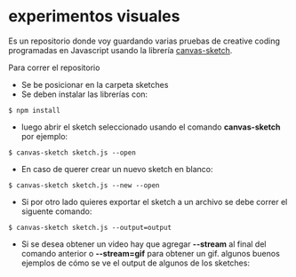 # experimentos visuales

Es un repositorio donde voy guardando varias pruebas de creative coding programadas en Javascript usando la librería [canvas-sketch](https://github.com/mattdesl/canvas-sketch).

Para correr el repositorio 
- Se be posicionar en la carpeta sketches
- Se deben instalar las librerías con:
```
$ npm install 
```
- luego abrir el sketch seleccionado usando el comando **canvas-sketch** por ejemplo:
```
$ canvas-sketch sketch.js --open
```	
- En caso de querer crear un nuevo sketch en blanco:
```
$ canvas-sketch sketch.js --new --open
```
- Si por otro lado quieres exportar el sketch a un archivo se debe correr el siguente comando:
```
$ canvas-sketch sketch.js --output=output
```
- Si se desea obtener un video hay que agregar __--stream__ al final del comando anterior o __--stream=gif__ para obtener un gif. 
algunos buenos ejemplos de cómo se ve el output de algunos de los sketches:

